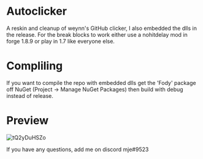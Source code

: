# Autoclicker
A reskin and cleanup of weynn's GitHub clicker, I also embedded the dlls in the release. For the break blocks to work either use a nohitdelay mod in forge 1.8.9 or play in 1.7 like everyone else.

# Compliling

If you want to compile the repo with embedded dlls get the 'Fody' package off NuGet (Project -> Manage NuGet Packages) then build with debug instead of release.

# Preview

![tQ2yDuHSZo](https://user-images.githubusercontent.com/120181238/217743332-fdad6ea4-3a9f-4034-8813-2f7d0a4d055a.png)

If you have any questions, add me on discord mje#9523
